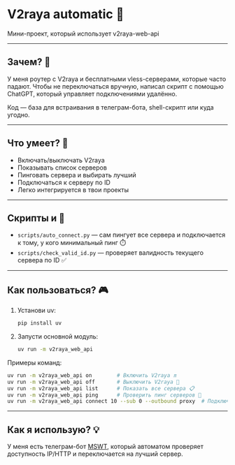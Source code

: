 # V2raya automatic 🚀

Мини-проект, который использует v2raya-web-api

---

## Зачем? 🤔

У меня роутер с V2raya и бесплатными vless-серверами, которые часто падают. Чтобы не переключаться вручную, написал скрипт с помощью ChatGPT, который управляет подключениями удалённо.

Код — база для встраивания в телеграм-бота, shell-скрипт или куда угодно.

---

## Что умеет? 🤖

* Включать/выключать V2raya
* Показывать список серверов
* Пинговать сервера и выбирать лучший
* Подключаться к серверу по ID
* Легко интегрируется в твои проекты

---

## Скрипты и 📂

* `scripts/auto_connect.py` — сам пингует все сервера и подключается к тому, у кого минимальный пинг ⏱️
* `scripts/check_valid_id.py` — проверяет валидность текущего сервера по ID ✅
---

## Как пользоваться? 🎮

1. Установи uv:

   ```bash
   pip install uv
   ```
2. Запусти основной модуль:

   ```bash
   uv run -m v2raya_web_api
   ```

Примеры команд:

```bash
uv run -m v2raya_web_api on        # Включить V2raya 🔛  
uv run -m v2raya_web_api off       # Выключить V2raya 🔴  
uv run -m v2raya_web_api list      # Показать все сервера 📋  
uv run -m v2raya_web_api ping      # Проверить пинг серверов 📶  
uv run -m v2raya_web_api connect 10 --sub 0 --outbound proxy  # Подключиться к серверу с ID=10 🔌  
```

---

## Как я использую? 💡

У меня есть телеграм-бот [MSWT](https://github.com/MikuXVDEV/MSWT), который автоматом проверяет доступность IP/HTTP и переключается на лучший сервер.
